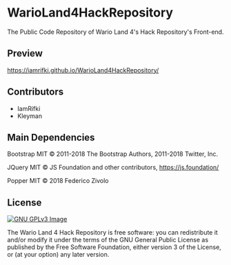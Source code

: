 # WarioLand4HackRepository
The Public Code Repository of Wario Land 4's Hack Repository's Front-end.

## Preview
https://iamrifki.github.io/WarioLand4HackRepository/

## Contributors 
* IamRifki
* Kleyman

## Main Dependencies
Bootstrap MIT © 2011-2018 The Bootstrap Authors, 2011-2018 Twitter, Inc.

JQuery MIT © JS Foundation and other contributors, https://js.foundation/

Popper MIT © 2018 Federico Zivolo

## License
[![GNU GPLv3 Image](https://www.gnu.org/graphics/gplv3-127x51.png)](http://www.gnu.org/licenses/gpl-3.0.en.html)

The Wario Land 4 Hack Repository is free software: you can redistribute it and/or modify
it under the terms of the GNU General Public License as published by
the Free Software Foundation, either version 3 of the License, or
(at your option) any later version.
